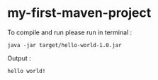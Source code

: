 # my-first-maven-project

To compile and run please run in terminal :

```
java -jar target/hello-world-1.0.jar
```

Output :

```
hello world!
```